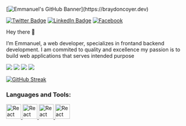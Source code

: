 [![Emmanuel's GitHub Banner](https://cdn.vox-cdn.com/thumbor/1XjouVnZmyYd12WYI261Sv_W-SM=/0x0:2040x1360/920x613/filters:focal(857x517:1183x843):format(webp)/cdn.vox-cdn.com/uploads/chorus_image/image/66663321/vpavic_191118_3800_0162.0.jpg)](https://braydoncoyer.dev)


[![Twitter Badge](https://img.shields.io/badge/Twitter-Profile-informational?style=flat&logo=twitter&logoColor=white&color=1CA2F1)](https://twitter.com/agengo2016)
[![LinkedIn Badge](https://img.shields.io/badge/LinkedIn-Profile-informational?style=flat&logo=linkedin&logoColor=white&color=0D76A8)](hhttps://www.linkedin.com/in/emmanuel-agyemang-6b8130215/)
[![Facebook](https://img.shields.io/badge/Facebook-Profile-informational?style=flat&logo=codepen&logoColor=white&color=black)](https://web.facebook.com/emmanuel.agyemang.9406417)





<p dir="auto">
Hey there 👋

I’m Emmanuel, a web developer, specializes in frontand backend development. I am commited to quality and excellence my passion is to build web applications that serves intended purpose
  </p>
  
  
  
  
[](https://img.shields.io/badge/Code-Node-informational?style=flat&logo=ionic&logoColor=white&color=4AB197)
![](https://img.shields.io/badge/Code-TypeScript-informational?style=flat&logo=ionic&logoColor=white&color=4AB197)
![](https://img.shields.io/badge/Code-React-informational?style=flat&logo=react&logoColor=white&color=4AB197)
![](https://img.shields.io/badge/Style-Sass-informational?style=flat&logo=Sass&logoColor=white&color=4AB197)
![](https://img.shields.io/badge/Style-Tailwind-informational?style=flat&logo=Tailwind-CSS&logoColor=white&color=4AB197)




[![GitHub Streak](https://github-readme-streak-stats.herokuapp.com/?user=emagwebsolutions)](https://git.io/streak-stats)








<h3 align="left">Languages and Tools:</h3>

<p> 

<a href="https://reactjs.org/" target="_blank"  align="left"> 
  <img src="https://cdn.jsdelivr.net/gh/devicons/devicon/icons/react/react-original.svg" alt="React" width="40" height="40"/> </a> 

<a href="https://reactjs.org/" target="_blank"  align="left"> 
  <img src="https://cdn.jsdelivr.net/gh/devicons/devicon/icons/react/react-original.svg" alt="React" width="40" height="40"/> </a> 

<a href="https://reactjs.org/" target="_blank"  align="left"> 
  <img src="https://cdn.jsdelivr.net/gh/devicons/devicon/icons/react/react-original.svg" alt="React" width="40" height="40"/> </a> 


<a href="https://reactjs.org/" target="_blank" align="left"> 
  <img src="https://cdn.jsdelivr.net/gh/devicons/devicon/icons/react/react-original.svg" alt="React" width="40" height="40"/> </a> 
 </p>













<!-- Pinned Repositories -- >

<a href="https://github.com/braydoncoyer/tailwindcss-v2-dark-mode-template">
  <img align="center" style="margin:1rem 0.5rem" src="https://github-readme-stats.vercel.app/api/pin/?username=emagwebsolutions&repo=codinggeeks&title_color=ffffff&text_color=c9cacc&icon_color=4AB197&bg_color=1A2B34" />
</a>

<br>

<a href="https://github.com/braydoncoyer/ng-limeade">
  <img align="center" style="margin:0.5rem" src="https://github-readme-stats.vercel.app/api/pin/?username=emagwebsolutions&repo=stbs&title_color=ffffff&text_color=c9cacc&icon_color=4AB197&bg_color=1A2B34" />
</a>

<a href="https://github.com/braydoncoyer/officeapi">
  <img align="center" style="margin:0.5rem" src="https://github-readme-stats.vercel.app/api/pin/?username=emagwebsolutions&repo=unakreations&title_color=ffffff&text_color=c9cacc&icon_color=4AB197&bg_color=1A2B34" />
</a>





<!-- GitHub Stats -- >

<a href="https://github.com/braydoncoyer">
  <img align="center" style="margin:0.5rem" src="https://github-readme-stats.vercel.app/api/top-langs/?username=emagwebsolutions&hide=html,css&title_color=ffffff&text_color=c9cacc&icon_color=4AB197&bg_color=1A2B34" />
</a>

<a href="https://github.com/braydoncoyer">
  <img align="center" style="margin:0.5rem" src="https://github-readme-stats.vercel.app/api?username=emagwebsolutions&show_icons=true&line_height=27&count_private=true&title_color=ffffff&text_color=c9cacc&icon_color=4AB097&bg_color=1A2B34" alt="Braydon's GitHub Stats" />
</a>











